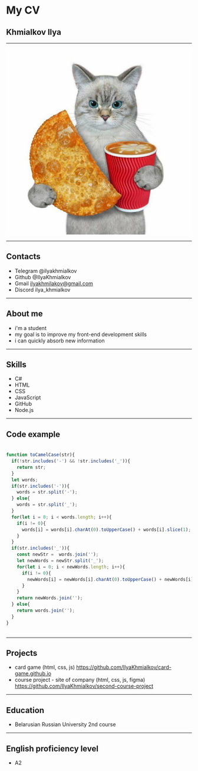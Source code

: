 # My CV 
 
## Khmialkov Ilya 
--- 
 
![My picture](img.jpg)
 
--- 
 
## Contacts 
- Telegram  @ilyakhmialkov 
- Github    @IlyaKhmialkov 
- Gmail     ilyakhmilakov@gmail.com 
- Discord   ilya_khmialkov 
 
--- 
 
## About me 
- i'm a student 
- my goal is to improve my front-end development skills 
- i can quickly absorb new information 
 
--- 
 
## Skills 
- C# 
- HTML 
- CSS 
- JavaScript 
- GitHub 
- Node.js 
 
--- 
 
## Code example 

```javascript
 
function toCamelCase(str){ 
  if(!str.includes('-') && !str.includes('_')){ 
    return str; 
  } 
  let words; 
  if(str.includes('-')){ 
    words = str.split('-'); 
  } else{ 
    words = str.split('_'); 
  }   
  for(let i = 0; i < words.length; i++){ 
    if(i != 0){ 
      words[i] = words[i].charAt(0).toUpperCase() + words[i].slice(1); 
    } 
  } 
  if(str.includes('_')){ 
    const newStr =  words.join(''); 
    let newWords = newStr.split('_'); 
    for(let i = 0; i < newWords.length; i++){ 
      if(i != 0){ 
        newWords[i] = newWords[i].charAt(0).toUpperCase() + newWords[i].slice(1); 
      } 
    } 
    return newWords.join(''); 
  } else{ 
    return words.join(''); 
  } 
} 
  
```

--- 
 
## Projects 
- card game (html, css, js) https://github.com/IlyaKhmialkov/card-game.github.io 
- course project - site of company (html, css, js, figma) https://github.com/IlyaKhmialkov/second-course-project 
 
--- 
 
## Education 
- Belarusian Russian University 2nd course 
 
--- 
 
## English proficiency level 
- A2